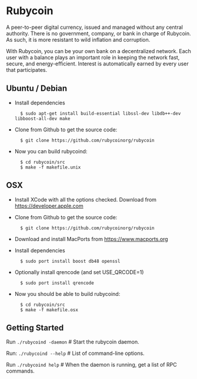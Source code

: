 Rubycoin
========

A peer-to-peer digital currency, issued and managed without any central authority.
There is no government, company, or bank in charge of Rubycoin. As such, it is more resistant to wild inflation and corruption.

With Rubycoin, you can be your own bank on a decentralized network. Each user with a balance plays an important role in keeping the network fast, secure, and energy-efficient. Interest is automatically earned by every user that participates.


## Ubuntu / Debian

* Install dependencies

        $ sudo apt-get install build-essential libssl-dev libdb++-dev libboost-all-dev make

* Clone from Github to get the source code:

        $ git clone https://github.com/rubycoinorg/rubycoin

* Now you can build rubycoind:

        $ cd rubycoin/src
        $ make -f makefile.unix


## OSX

* Install XCode with all the options checked. Download from https://developer.apple.com

* Clone from Github to get the source code:

        $ git clone https://github.com/rubycoinorg/rubycoin

* Download and install MacPorts from https://www.macports.org

* Install dependencies

        $ sudo port install boost db48 openssl

* Optionally install qrencode (and set USE_QRCODE=1)

        $ sudo port install qrencode

* Now you should be able to build rubycoind:

        $ cd rubycoin/src
        $ make -f makefile.osx


## Getting Started

Run
  `./rubycoind -daemon` # Start the rubycoin daemon.

Run:
  `./rubycoind --help`  # List of command-line options.

Run
  `./rubycoind help` # When the daemon is running, get a list of RPC commands.